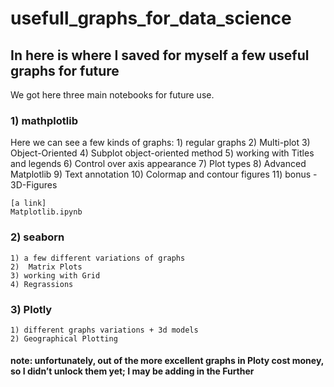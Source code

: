 # usefull_graphs_for_data_science

## In here is where I saved for myself a few useful graphs for future 

We got here three main notebooks for future use.

### 1) mathplotlib

Here we can see a few kinds of graphs:
	1) regular graphs
	2) Multi-plot
	3) Object-Oriented
	4) Subplot object-oriented method
	5) working with Titles and legends
	6) Control over axis appearance
	7) Plot types
	8) Advanced Matplotlib
	9) Text annotation
	10) Colormap and contour figures
	11) bonus - 3D-Figures
	
	[a link]
	Matplotlib.ipynb 
	
### 2) seaborn
	1) a few different variations of graphs
	2)  Matrix Plots
	3) working with Grid
	4) Regrassions


### 3) Plotly

	1) different graphs variations + 3d models
	2) Geographical Plotting

#### note: unfortunately, out of the more excellent graphs in Ploty cost money, so I didn’t unlock them yet; I may be adding in the Further
